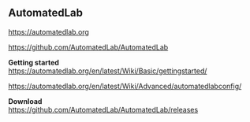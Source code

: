 AutomatedLab
------------
https://automatedlab.org

https://github.com/AutomatedLab/AutomatedLab

**Getting started**  
https://automatedlab.org/en/latest/Wiki/Basic/gettingstarted/

https://automatedlab.org/en/latest/Wiki/Advanced/automatedlabconfig/

**Download**  
https://github.com/AutomatedLab/AutomatedLab/releases

